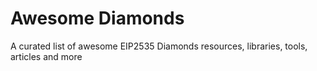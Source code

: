 # Awesome Diamonds
A curated list of awesome EIP2535 Diamonds resources, libraries, tools, articles and more 
